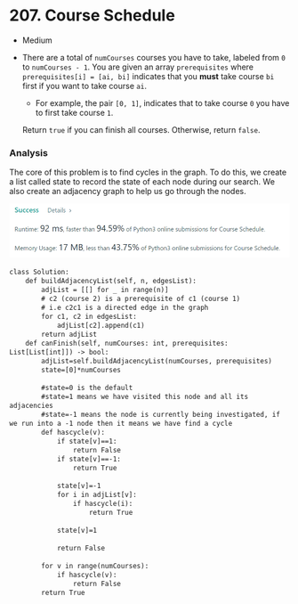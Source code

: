 # 207. Course Schedule

* Medium
*   There are a total of `numCourses` courses you have to take, labeled from `0` to `numCourses - 1`. You are given an array `prerequisites` where `prerequisites[i] = [ai, bi]` indicates that you **must** take course `bi` first if you want to take course `ai`.

    * For example, the pair `[0, 1]`, indicates that to take course `0` you have to first take course `1`.

    Return `true` if you can finish all courses. Otherwise, return `false`.

### Analysis&#x20;

The core of this problem is to find cycles in the graph. To do this, we create a list called state to record the state of each node during our search. We also create an adjacency graph to help us go through the nodes.&#x20;

![](<../.gitbook/assets/image (16) (1).png>)

```
class Solution:
    def buildAdjacencyList(self, n, edgesList):
        adjList = [[] for _ in range(n)]
        # c2 (course 2) is a prerequisite of c1 (course 1)
        # i.e c2c1 is a directed edge in the graph
        for c1, c2 in edgesList:
            adjList[c2].append(c1)
        return adjList
    def canFinish(self, numCourses: int, prerequisites: List[List[int]]) -> bool:
        adjList=self.buildAdjacencyList(numCourses, prerequisites)
        state=[0]*numCourses
        
        #state=0 is the default 
        #state=1 means we have visited this node and all its adjacencies
        #state=-1 means the node is currently being investigated, if we run into a -1 node then it means we have find a cycle
        def hascycle(v):
            if state[v]==1:
                return False
            if state[v]==-1:
                return True
            
            state[v]=-1
            for i in adjList[v]:
                if hascycle(i):
                    return True
                
            state[v]=1
            
            return False 
        
        for v in range(numCourses):
            if hascycle(v):
                return False
        return True 
```
